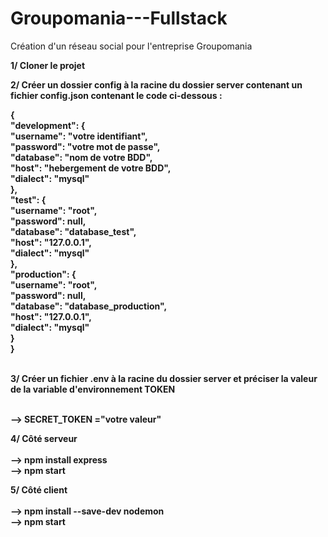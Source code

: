 # Groupomania---Fullstack

Création d'un réseau social pour l'entreprise Groupomania

<b>1/ Cloner le projet</b>

<b>2/ Créer un dossier config à la racine du dossier server contenant un fichier config.json contenant le code ci-dessous :<b> 

<p>
  {</br>
    "development": {</br>
      "username": "votre identifiant",</br>
      "password": "votre mot de passe",</br>
      "database": "nom de votre BDD",</br>
      "host": "hebergement de votre BDD",</br>
      "dialect": "mysql"</br>
    },</br>
    "test": {</br>
      "username": "root",</br>
      "password": null,</br>
      "database": "database_test",</br>
      "host": "127.0.0.1",</br>
      "dialect": "mysql"</br>
    },</br>
    "production": {</br>
      "username": "root",</br>
      "password": null,</br>
      "database": "database_production",</br>
      "host": "127.0.0.1",</br>
      "dialect": "mysql"</br>
    }</br>
  }</br>
</p>
</br>
<b>3/ Créer un fichier .env à la racine du dossier server et préciser la valeur de la variable d'environnement TOKEN<b></br></br>

  --> SECRET_TOKEN ="votre valeur"

<b>4/ Côté serveur <b></br></br>
  --> npm install express</br>
  --> npm start</br>
  

<b>5/ Côté client<b></br></br>
  --> npm install --save-dev nodemon</br>
  --> npm start</br>
